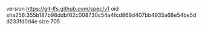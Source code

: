 version https://git-lfs.github.com/spec/v1
oid sha256:355b187b98ddbf62c008730c54a4fcd869d407bb4935a68e54be5dd233fd0d4e
size 705
